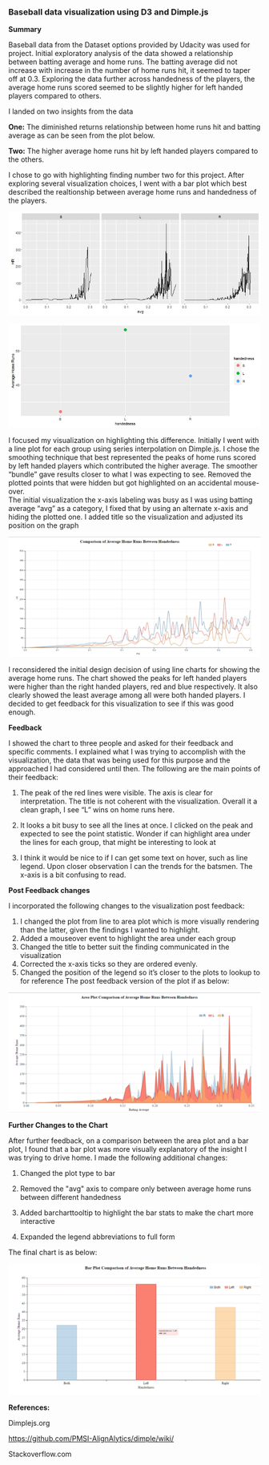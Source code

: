 

<h3><b>Baseball data visualization using D3 and Dimple.js</b></h3>

<b>Summary</b> 

Baseball data from the Dataset options provided by Udacity was used for project. Initial exploratory analysis of the data showed a relationship between batting average and home runs. The batting average did not increase with increase in the number of home runs hit, it seemed to taper off at 0.3. Exploring the data further across handedness of the players, the average home runs scored seemed to be slightly higher for left handed players compared to others.

I landed on two insights from the data 

<b>One:</b> The diminished returns relationship between home runs hit and batting average as can be seen from the plot below. 

<b>Two:</b> The higher average home runs hit by left handed players compared to the others. 

I chose to go with highlighting finding number two for this project. After exploring several visualization choices, I went with a bar plot which best described the realtionship between average home runs and handedness of the players.    

![Home Runs vs Batting Average](/P5/HR_vs_avg.jpeg?raw=true)

![Home Runs vs Batting Average](/P5/Handedness_average.jpeg?raw=true)

 
I focused my visualization on highlighting this difference. Initially I went with a line plot for each group using series interpolation on Dimple.js. I chose the smoothing technique that best represented the peaks of home runs scored by left handed players which contributed the higher average. The smoother “bundle” gave results closer to what I was expecting to see.  Removed the plotted points that were hidden but got highlighted on an accidental mouse-over.  
The initial visualization the x-axis labeling was busy as I was using batting average “avg” as a category, I fixed that by using an alternate x-axis and hiding the plotted one. 
I added title so the visualization and adjusted its position on the graph
 
![Initial Visualization](/P5/Initial_visualization.png?raw=true) 

I reconsidered the initial design decision of using line charts for showing the average home runs.  The chart showed the peaks for left handed players were higher than the right handed players, red and blue respectively. It also clearly showed the least average among all were both handed players.  I decided to get feedback for this visualization to see if this was good enough. 

<b>Feedback</b> 

I showed the chart to three people and asked for their feedback and specific comments. I explained what I was trying to accomplish with the visualization, the data that was being used for this purpose and the approached I had considered until then. The following are the main points of their feedback: 

1.	The peak of the red lines were visible. The axis is clear for interpretation. 
The title is not coherent with the visualization. Overall it a clean graph, I see “L” wins on home runs here. 

2.	It looks a bit busy to see all the lines at once. I clicked on the peak and expected to see the point statistic. Wonder if can highlight area under the lines for each group, that might be interesting to look at 

3.	I think it would be nice to if I can get some text on hover, such as line legend. Upon closer observation I can the trends for the batsmen. The x-axis is a bit confusing to read. 

<b> Post Feedback changes</b>

I incorporated the following changes to the visualization post feedback: 

1.	I changed the plot from line to area plot which is more visually rendering than the latter, given the findings I wanted to highlight. 
2.	Added a mouseover event to highlight the area under each group 
3.	Changed the title to better suit the finding communicated in the visualization 
4.	Corrected the x-axis ticks so they are ordered evenly.  
5.	Changed the position of the legend so it’s closer to the plots to lookup to for reference 
The post feedback version of the plot if as below: 

![First Visualization](/P5/Final_visualization.png?raw=true)
    
<b>Further Changes to the Chart</b> 

After further feedback, on a comparison between the area plot and a bar plot, I found that a bar plot was more visually explanatory of the insight I was trying to drive home. I made the following additional changes: 

1. Changed the plot type to bar 

2. Removed the "avg" axis to compare only between average home runs between different handedness 

3. Added barcharttooltip to highlight the bar stats to make the chart more interactive 

4. Expanded the legend abbreviations to full form 

The final chart is as below: 

![Final Visualization](/P5/Final_plot.png?raw=true)


<b>References:</b> 

Dimplejs.org

https://github.com/PMSI-AlignAlytics/dimple/wiki/

Stackoverflow.com 
